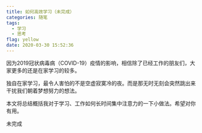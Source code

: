 ```yaml
---
title: 如何高效学习（未完成）
categories: 随笔
tags:
  - 学习
  - 思考
flag: yellow
date: 2020-03-30 15:52:36
---
```


因为2019冠状病毒病（COVID-19）疫情的影响，相信除了已经工作的朋友们，大家更多的还是在家学习的较多。

独自在家学习，最令人害怕的不是空虚寂寞冷的夜。而是那无时无刻会突然跳出来干扰我们朝着梦想努力的想法。

本文将总结概括我对于学习、工作如何长时间集中注意力的一下小做法。希望对你有用。

<!-- more -->

未完成